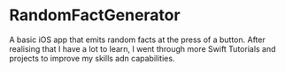 # RandomFactGenerator
A basic iOS app that emits random facts at the press of a button. After realising that I have a lot to learn, I went through more Swift Tutorials and projects to improve my skills adn capabilities. 
